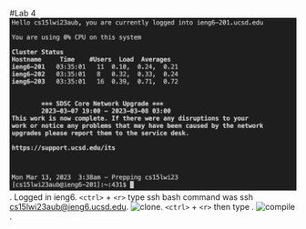 #Lab 4
![Login](Login.png). 
Logged in ieng6. 
```<ctrl>``` + ```<r>``` type ssh bash command was ssh cs15lwi23aub@ieng6.ucsd.edu. 
![clone](reverseGitClone.png). 
```<ctrl>``` + ```<r>```  then type <git><space><clone>. 
![compile](compjava.png).  


